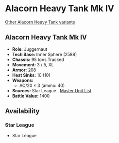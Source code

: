 # Alacorn Heavy Tank Mk IV 

[Other Alacorn Heavy Tank variants](../alacorn_heavy_tank.md) 

## Alacorn Heavy Tank Mk IV 

- **Role:** Juggernaut 
- **Tech Base:** Inner Sphere (2588) 
- **Chassis:** 95 tons Tracked 
- **Movement:** 3 / 5, XL 
- **Armor:** 208 
- **Heat Sinks:** 10 (10) 
- **Weapons:** 
  - AC/20 × 3 (ammo: 40) 
- **Sources:** Star League , [Master Unit List](http://masterunitlist.info/Unit/Details/24/alacorn-heavy-tank-mk-iv) 
- **Battle Value:** 1400 

## Availability 

### Star League 

- Star League 

